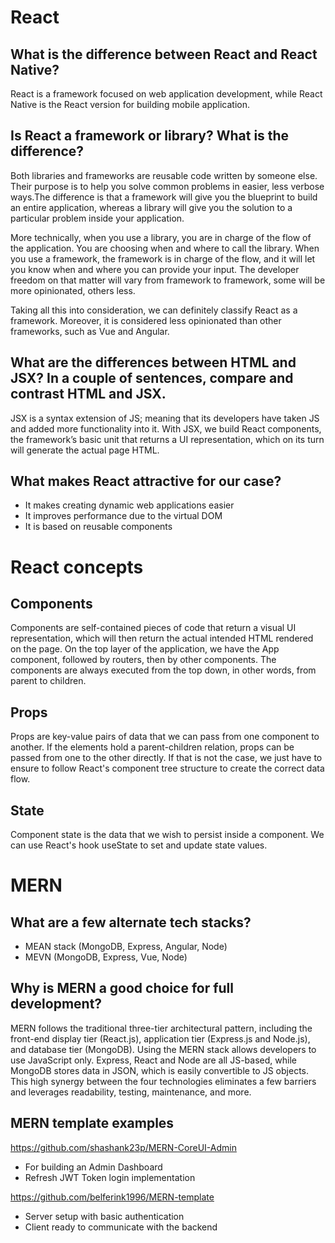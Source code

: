 # React
## What is the difference between React and React Native?
React is a framework focused on web application development, while React Native is the React version for building mobile application.

## Is React a framework or library?  What is the difference?
Both libraries and frameworks are reusable code written by someone else. Their purpose is to help you solve common problems in easier, less verbose ways.The difference is that a framework will give you the blueprint to build an entire application, whereas a library will give you the solution to a particular problem inside your application. 

More technically, when you use a library, you are in charge of the flow of the application. You are choosing when and where to call the library. When you use a framework, the framework is in charge of the flow, and it will let you know when and where you can provide your input. The developer freedom on that matter will vary from framework to framework, some will be more opinionated, others less. 

Taking all this into consideration, we can definitely classify React as a framework. Moreover, it is considered less opinionated than other frameworks, such as Vue and Angular.

## What are the differences between HTML and JSX?  In a couple of sentences, compare and contrast HTML and JSX.
JSX is a syntax extension of JS; meaning that its developers have taken JS and added more functionality into it. With JSX, we build React components, the framework’s basic unit that returns a UI representation, which on its turn will generate the actual page HTML.

## What makes React attractive for our case?
- It makes creating dynamic web applications easier
- It improves performance due to the virtual DOM
- It is based on reusable components

# React concepts
## Components
Components are self-contained pieces of code that return a visual UI representation, which will then return the actual intended HTML rendered on the page. On the top layer of the application, we have the App component, followed by routers, then by other components. The components are always executed from the top down, in other words, from parent to children.

## Props
Props are key-value pairs of data that we can pass from one component to another. If the elements hold a parent-children relation, props can be passed from one to the other directly. If that is not the case, we just have to ensure to follow React's component tree structure to create the correct data flow.

## State
Component state is the data that we wish to persist inside a component. We can use React's hook useState to set and update state values.

# MERN
## What are a few alternate tech stacks?
- MEAN stack (MongoDB, Express, Angular, Node)
- MEVN (MongoDB, Express, Vue, Node)

## Why is MERN a good choice for full development?
MERN follows the traditional three-tier architectural pattern, including the front-end display tier (React.js), application tier (Express.js and Node.js), and database tier (MongoDB). Using the MERN stack allows developers to use JavaScript only. Express, React and Node  are all JS-based, while MongoDB stores data in JSON, which is easily convertible to JS objects. This high synergy between the four technologies eliminates a few barriers and leverages readability, testing, maintenance, and more. 

## MERN template examples
https://github.com/shashank23p/MERN-CoreUI-Admin
- For building an Admin Dashboard
- Refresh JWT Token login implementation

https://github.com/belferink1996/MERN-template
- Server setup with basic authentication
- Client ready to communicate with the backend

